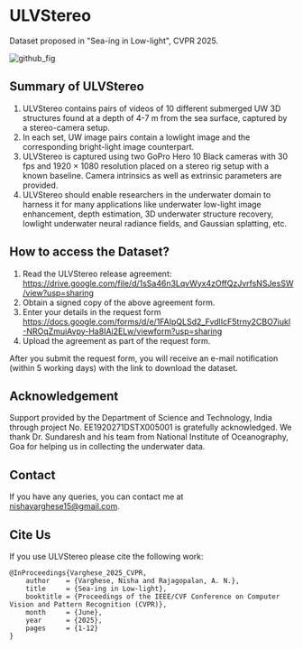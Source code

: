 # ULVStereo
Dataset proposed in "Sea-ing in Low-light", CVPR 2025.

![github_fig](https://github.com/user-attachments/assets/ed070442-d1a2-43d0-8a11-8872a99908e3)



## Summary of ULVStereo

1. ULVStereo contains pairs of videos of 10 different submerged UW 3D structures found at a depth of 4-7 m from the sea surface, captured by a stereo-camera setup.
1. In each set, UW image pairs contain a lowlight image and the corresponding bright-light image counterpart.
1. ULVStereo is captured using two GoPro Hero 10 Black cameras with 30 fps and 1920 × 1080 resolution placed on a stereo rig setup with a known baseline. Camera intrinsics as well as extrinsic parameters are provided.
1. ULVStereo should enable researchers in the underwater domain to harness it for many applications like underwater low-light image enhancement, depth estimation, 3D underwater structure recovery, lowlight underwater neural radiance fields, and Gaussian splatting, etc.


## How to access the Dataset?
1. Read the ULVStereo release agreement: https://drive.google.com/file/d/1sSa46n3LqvWyx4zOffQzJvrfsNSJesSW/view?usp=sharing
1. Obtain a signed copy of the above agreement form.  
1. Enter your details in the request form https://docs.google.com/forms/d/e/1FAIpQLSd2_FvdlIcF5trny2CBO7iukl-NROqZmuiAvpy-Ha8IAi2ELw/viewform?usp=sharing
1. Upload the agreement as part of the request form.

After you submit the request form, you will receive an e-mail notification (within 5 working days) with the link to download the dataset.

## Acknowledgement
Support provided by the Department of Science and Technology, India through project No. EE1920271DSTX005001 is gratefully acknowledged. We thank Dr. Sundaresh and his team from National Institute of Oceanography, Goa for helping us in collecting the underwater data.

## Contact
If you have any queries, you can contact me at [nishavarghese15@gmail.com](mailto:nishavarghese15@gmail.com).

## Cite Us
If you use ULVStereo please cite the following work:
```
@InProceedings{Varghese_2025_CVPR,
    author    = {Varghese, Nisha and Rajagopalan, A. N.},
    title     = {Sea-ing in Low-light},
    booktitle = {Proceedings of the IEEE/CVF Conference on Computer Vision and Pattern Recognition (CVPR)},
    month     = {June},
    year      = {2025},
    pages     = {1-12}
}
```
